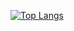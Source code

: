 
[![Top Langs](https://github-readme-stats.vercel.app/api/top-langs/?username=Minkyu0424&langs_count=5)](https://github.com/Minkyu0424/github-readme-stats)
